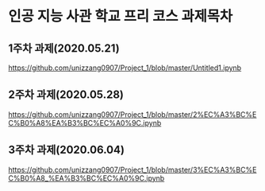 # 인공 지능 사관 학교 프리 코스 과제목차

## 1주차 과제(2020.05.21)
https://github.com/unizzang0907/Project_1/blob/master/Untitled1.ipynb

## 2주차 과제(2020.05.28)
https://github.com/unizzang0907/Project_1/blob/master/2%EC%A3%BC%EC%B0%A8%EA%B3%BC%EC%A0%9C.ipynb

## 3주차 과제(2020.06.04)
https://github.com/unizzang0907/Project_1/blob/master/3%EC%A3%BC%EC%B0%A8_%EA%B3%BC%EC%A0%9C.ipynb
